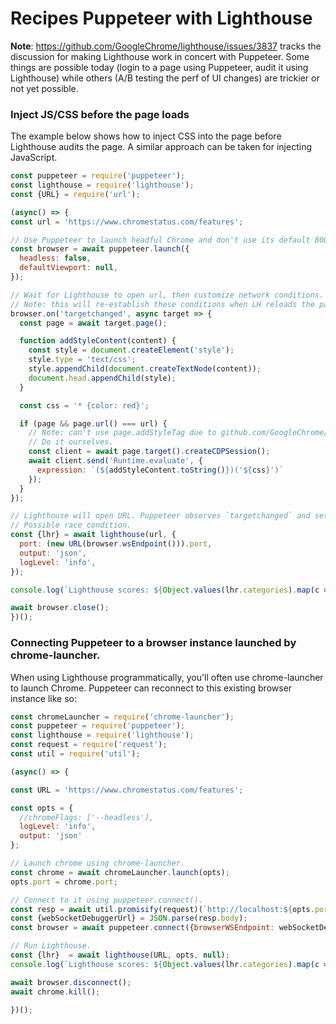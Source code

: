 # Recipes Puppeteer with Lighthouse

**Note**: https://github.com/GoogleChrome/lighthouse/issues/3837 tracks the discussion for making Lighthouse work in concert with Puppeteer.
Some things are possible today (login to a page using Puppeteer, audit it using Lighthouse) while others (A/B testing the perf of UI changes) are trickier or not yet possible.

### Inject JS/CSS before the page loads

The example below shows how to inject CSS into the page before Lighthouse audits the page.
A similar approach can be taken for injecting JavaScript.

```js
const puppeteer = require('puppeteer');
const lighthouse = require('lighthouse');
const {URL} = require('url');

(async() => {
const url = 'https://www.chromestatus.com/features';

// Use Puppeteer to launch headful Chrome and don't use its default 800x600 viewport.
const browser = await puppeteer.launch({
  headless: false,
  defaultViewport: null,
});

// Wait for Lighthouse to open url, then customize network conditions.
// Note: this will re-establish these conditions when LH reloads the page. Think that's ok....
browser.on('targetchanged', async target => {
  const page = await target.page();

  function addStyleContent(content) {
    const style = document.createElement('style');
    style.type = 'text/css';
    style.appendChild(document.createTextNode(content));
    document.head.appendChild(style);
  }

  const css = '* {color: red}';

  if (page && page.url() === url) {
    // Note: can't use page.addStyleTag due to github.com/GoogleChrome/puppeteer/issues/1955.
    // Do it ourselves.
    const client = await page.target().createCDPSession();
    await client.send('Runtime.evaluate', {
      expression: `(${addStyleContent.toString()})('${css}')`
    });
  }
});

// Lighthouse will open URL. Puppeteer observes `targetchanged` and sets up network conditions.
// Possible race condition.
const {lhr} = await lighthouse(url, {
  port: (new URL(browser.wsEndpoint())).port,
  output: 'json',
  logLevel: 'info',
});

console.log(`Lighthouse scores: ${Object.values(lhr.categories).map(c => c.score).join(', ')}`);

await browser.close();
})();
```

### Connecting Puppeteer to a browser instance launched by chrome-launcher.

When using Lighthouse programmatically, you'll often use chrome-launcher to launch Chrome.
Puppeteer can reconnect to this existing browser instance like so:

```js
const chromeLauncher = require('chrome-launcher');
const puppeteer = require('puppeteer');
const lighthouse = require('lighthouse');
const request = require('request');
const util = require('util');

(async() => {

const URL = 'https://www.chromestatus.com/features';

const opts = {
  //chromeFlags: ['--headless'],
  logLevel: 'info',
  output: 'json'
};

// Launch chrome using chrome-launcher.
const chrome = await chromeLauncher.launch(opts);
opts.port = chrome.port;

// Connect to it using puppeteer.connect().
const resp = await util.promisify(request)(`http://localhost:${opts.port}/json/version`);
const {webSocketDebuggerUrl} = JSON.parse(resp.body);
const browser = await puppeteer.connect({browserWSEndpoint: webSocketDebuggerUrl});

// Run Lighthouse.
const {lhr}  = await lighthouse(URL, opts, null);
console.log(`Lighthouse scores: ${Object.values(lhr.categories).map(c => c.score).join(', ')}`);

await browser.disconnect();
await chrome.kill();

})();
```
